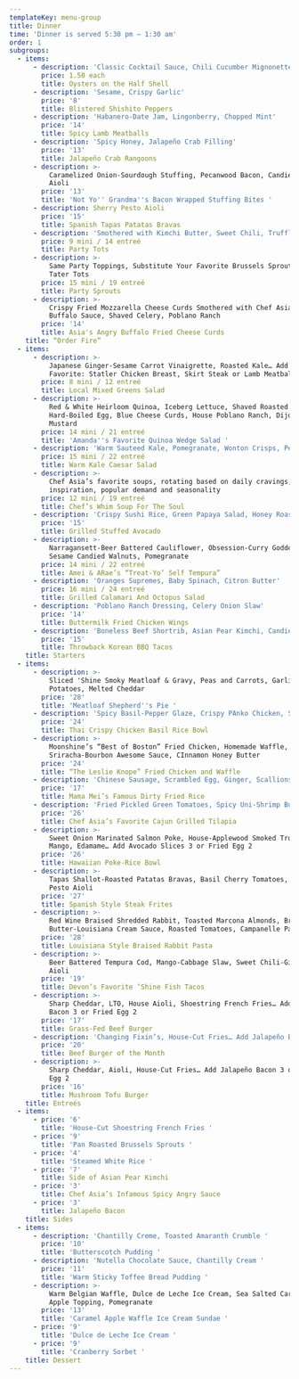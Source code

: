 ```yaml
---
templateKey: menu-group
title: Dinner
time: 'Dinner is served 5:30 pm – 1:30 am'
order: 1
subgroups:
  - items:
      - description: 'Classic Cocktail Sauce, Chili Cucumber Mignonette'
        price: 1.50 each
        title: Oysters on the Half Shell
      - description: 'Sesame, Crispy Garlic'
        price: '8'
        title: Blistered Shishito Peppers
      - description: 'Habanero-Date Jam, Lingonberry, Chopped Mint'
        price: '14'
        title: Spicy Lamb Meatballs
      - description: 'Spicy Honey, Jalapeño Crab Filling'
        price: '13'
        title: Jalapeño Crab Rangoons
      - description: >-
          Caramelized Onion-Sourdough Stuffing, Pecanwood Bacon, Candied Ginger
          Aioli 
        price: '13'
        title: 'Not Yo'' Grandma''s Bacon Wrapped Stuffing Bites '
      - description: Sherry Pesto Aioli
        price: '15'
        title: Spanish Tapas Patatas Bravas
      - description: 'Smothered with Kimchi Butter, Sweet Chili, Truffled-Teriyaki Sauce'
        price: 9 mini / 14 entreé
        title: Party Tots
      - description: >-
          Same Party Toppings, Substitute Your Favorite Brussels Sprouts for
          Tater Tots
        price: 15 mini / 19 entreé
        title: Party Sprouts
      - description: >-
          Crispy Fried Mozzarella Cheese Curds Smothered with Chef Asia's House
          Buffalo Sauce, Shaved Celery, Poblano Ranch 
        price: '14'
        title: Asia's Angry Buffalo Fried Cheese Curds
    title: “Order Fire”
  - items:
      - description: >-
          Japanese Ginger-Sesame Carrot Vinaigrette, Roasted Kale… Add Staff
          Favorite: Statler Chicken Breast, Skirt Steak or Lamb Meatballs 14
        price: 8 mini / 12 entreé
        title: Local Mixed Greens Salad
      - description: >-
          Red & White Heirloom Quinoa, Iceberg Lettuce, Shaved Roasted Beets,
          Hard-Boiled Egg, Blue Cheese Curds, House Poblano Ranch, Dijon Honey
          Mustard 
        price: 14 mini / 21 entreé
        title: 'Amanda''s Favorite Quinoa Wedge Salad '
      - description: 'Warm Sauteed Kale, Pomegranate, Wonton Crisps, Pecorino Cheese'
        price: 15 mini / 22 entreé
        title: Warm Kale Caesar Salad
      - description: >-
          Chef Asia’s favorite soups, rotating based on daily cravings,
          inspiration, popular demand and seasonality
        price: 12 mini / 19 entreé
        title: Chef’s Whim Soup For The Soul
      - description: 'Crispy Sushi Rice, Green Papaya Salad, Honey Roasted Peanuts'
        price: '15'
        title: Grilled Stuffed Avocado
      - description: >-
          Narragansett-Beer Battered Cauliflower, Obsession-Curry Goddess Aioli,
          Sesame Candied Walnuts, Pomegranate
        price: 14 mini / 22 entreé
        title: Amei & ARae’s “Treat-Yo’ Self Tempura”
      - description: 'Oranges Supremes, Baby Spinach, Citron Butter'
        price: 16 mini / 24 entreé
        title: Grilled Calamari And Octopus Salad
      - description: 'Poblano Ranch Dressing, Celery Onion Slaw'
        price: '14'
        title: Buttermilk Fried Chicken Wings
      - description: 'Boneless Beef Shortrib, Asian Pear Kimchi, Candied Ginger Aioli'
        price: '15'
        title: Throwback Korean BBQ Tacos
    title: Starters
  - items:
      - description: >-
          Sliced 'Shine Smoky Meatloaf & Gravy, Peas and Carrots, Garlic Mashed
          Potatoes, Melted Cheddar 
        price: '28'
        title: 'Meatloaf Shepherd''s Pie '
      - description: 'Spicy Basil-Pepper Glaze, Crispy PAnko Chicken, Seasoned Sushi Rice'
        price: '24'
        title: Thai Crispy Chicken Basil Rice Bowl
      - description: >-
          Moonshine’s “Best of Boston” Fried Chicken, Homemade Waffle,
          Sriracha-Bourbon Awesome Sauce, CInnamon Honey Butter
        price: '24'
        title: “The Leslie Knope” Fried Chicken and Waffle
      - description: 'Chinese Sausage, Scrambled Egg, Ginger, Scallions, Duck Liver'
        price: '17'
        title: Mama Mei’s Famous Dirty Fried Rice
      - description: 'Fried Pickled Green Tomatoes, Spicy Uni-Shrimp Butter'
        price: '26'
        title: Chef Asia’s Favorite Cajun Grilled Tilapia
      - description: >-
          Sweet Onion Marinated Salmon Poke, House-Applewood Smoked Trout Salad,
          Mango, Edamame… Add Avocado Slices 3 or Fried Egg 2
        price: '26'
        title: Hawaiian Poke-Rice Bowl
      - description: >-
          Tapas Shallot-Roasted Patatas Bravas, Basil Cherry Tomatoes, Sherry
          Pesto Aioli
        price: '27'
        title: Spanish Style Steak Frites
      - description: >-
          Red Wine Braised Shredded Rabbit, Toasted Marcona Almonds, Brown
          Butter-Louisiana Cream Sauce, Roasted Tomatoes, Campanelle Pasta 
        price: '28'
        title: Louisiana Style Braised Rabbit Pasta
      - description: >-
          Beer Battered Tempura Cod, Mango-Cabbage Slaw, Sweet Chili-Ginger
          Aioli
        price: '19'
        title: Devon’s Favorite ‘Shine Fish Tacos
      - description: >-
          Sharp Cheddar, LTO, House Aioli, Shoestring French Fries… Add Jalapeño
          Bacon 3 or Fried Egg 2
        price: '17'
        title: Grass-Fed Beef Burger
      - description: 'Changing Fixin’s, House-Cut Fries… Add Jalapeño Bacon 3 or Fried Egg 2'
        price: '20'
        title: Beef Burger of the Month
      - description: >-
          Sharp Cheddar, Aioli, House-Cut Fries… Add Jalapeño Bacon 3 or Fried
          Egg 2
        price: '16'
        title: Mushroom Tofu Burger
    title: Entreés
  - items:
      - price: '6'
        title: 'House-Cut Shoestring French Fries '
      - price: '9'
        title: 'Pan Roasted Brussels Sprouts '
      - price: '4'
        title: 'Steamed White Rice '
      - price: '7'
        title: Side of Asian Pear Kimchi
      - price: '3'
        title: Chef Asia’s Infamous Spicy Angry Sauce
      - price: '3'
        title: Jalapeño Bacon
    title: Sides
  - items:
      - description: 'Chantilly Creme, Toasted Amaranth Crumble '
        price: '10'
        title: 'Butterscotch Pudding '
      - description: 'Nutella Chocolate Sauce, Chantilly Cream '
        price: '11'
        title: 'Warm Sticky Toffee Bread Pudding '
      - description: >-
          Warm Belgian Waffle, Dulce de Leche Ice Cream, Sea Salted Caramel
          Apple Topping, Pomegranate 
        price: '13'
        title: 'Caramel Apple Waffle Ice Cream Sundae '
      - price: '9'
        title: 'Dulce de Leche Ice Cream '
      - price: '9'
        title: 'Cranberry Sorbet '
    title: Dessert
---
```


